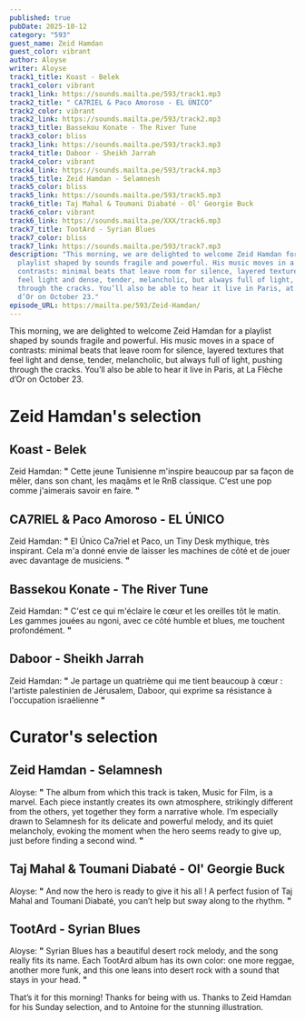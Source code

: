```yaml
---
published: true
pubDate: 2025-10-12
category: "593"
guest_name: Zeid Hamdan
guest_color: vibrant
author: Aloyse
writer: Aloyse
track1_title: Koast - Belek
track1_color: vibrant
track1_link: https://sounds.mailta.pe/593/track1.mp3
track2_title: " CA7RIEL & Paco Amoroso - EL ÚNICO"
track2_color: vibrant
track2_link: https://sounds.mailta.pe/593/track2.mp3
track3_title: Bassekou Konate - The River Tune
track3_color: bliss
track3_link: https://sounds.mailta.pe/593/track3.mp3
track4_title: Daboor - Sheikh Jarrah
track4_color: vibrant
track4_link: https://sounds.mailta.pe/593/track4.mp3
track5_title: Zeid Hamdan - Selamnesh
track5_color: bliss
track5_link: https://sounds.mailta.pe/593/track5.mp3
track6_title: Taj Mahal & Toumani Diabaté - Ol' Georgie Buck
track6_color: vibrant
track6_link: https://sounds.mailta.pe/XXX/track6.mp3
track7_title: TootArd - Syrian Blues
track7_color: bliss
track7_link: https://sounds.mailta.pe/593/track7.mp3
description: "This morning, we are delighted to welcome Zeid Hamdan for a
  playlist shaped by sounds fragile and powerful. His music moves in a space of
  contrasts: minimal beats that leave room for silence, layered textures that
  feel light and dense, tender, melancholic, but always full of light, pushing
  through the cracks. You’ll also be able to hear it live in Paris, at La Flèche
  d’Or on October 23."
episode_URL: https://mailta.pe/593/Zeid-Hamdan/
---
```

This morning, we are delighted to welcome Zeid Hamdan for a playlist shaped by sounds fragile and powerful. His music moves in a space of contrasts: minimal beats that leave room for silence, layered textures that feel light and dense, tender, melancholic, but always full of light, pushing through the cracks. You’ll also be able to hear it live in Paris, at La Flèche d’Or on October 23.

# Zeid Hamdan's selection

## Koast - Belek

Zeid Hamdan: **"** Cette jeune Tunisienne m'inspire beaucoup par sa façon de mêler, dans son chant, les maqâms et le RnB classique. C'est une pop comme j'aimerais savoir en faire. **"** 

## CA7RIEL & Paco Amoroso - EL ÚNICO

 Zeid Hamdan: **"** El Único Ca7riel et Paco, un Tiny Desk mythique, très inspirant. Cela m'a donné envie de laisser les machines de côté et de jouer avec davantage de musiciens. **"** 

## Bassekou Konate - The River Tune

 Zeid Hamdan: **"** C'est ce qui m'éclaire le cœur et les oreilles tôt le matin. Les gammes jouées au ngoni, avec ce côté humble et blues, me touchent profondément. **"** 

## Daboor - Sheikh Jarrah

 Zeid Hamdan: **"** Je partage un quatrième qui me tient beaucoup à cœur : l'artiste palestinien de Jérusalem, Daboor, qui exprime sa résistance à l'occupation israélienne **"** 

# Curator's selection

## Zeid Hamdan - Selamnesh

 Aloyse: **"** The album from which this track is taken, Music for Film, is a marvel. Each piece instantly creates its own atmosphere, strikingly different from the others, yet together they form a narrative whole. I’m especially drawn to Selamnesh for its delicate and powerful melody, and its quiet melancholy, evoking the moment when the hero seems ready to give up, just before finding a second wind. **"** 

## Taj Mahal & Toumani Diabaté - Ol' Georgie Buck

 Aloyse: **"** And now the hero is ready to give it his all ! A perfect fusion of Taj Mahal and Toumani Diabaté, you can’t help but sway along to the rhythm. **"** 

## TootArd - Syrian Blues

 Aloyse: **"** Syrian Blues has a beautiful desert rock melody, and the song really fits its name. Each TootArd album has its own color: one more reggae, another more funk, and this one leans into desert rock with a sound that stays in your head. **"** 

 
That’s it for this morning! Thanks for being with us.
Thanks to Zeid Hamdan for his Sunday selection, and to Antoine for the stunning illustration.

